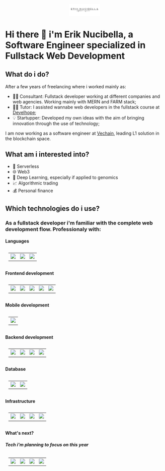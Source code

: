 <!--
**akanoce/akanoce** is a ✨ _special_ ✨ repository because its `README.md` (this file) appears on your GitHub profile.
-->
<div id="header" align="center">
  <img src="img/logo.png" width="100"/>
</div>

# Hi there 👋 i'm Erik Nucibella, a Software Engineer specialized in Fullstack Web Development

## What do i do?

After a few years of freelancing where i worked mainly as:

- 🧑‍💻 Consultant: Fullstack developer working at different companies and web agencies. Working mainly with MERN and FARM stack;
- 🧑‍🏫 Tutor: I assisted wannabe web developers in the fullstack course at [Develhope](https://develhope.co/);
- 💡 Startupper: Developed my own ideas with the aim of bringing innovation through the use of technology;

I am now working as a software engineer at [Vechain](http://vechain.org/), leading L1 solution in the blockchain space.

## What am i interested into?

- :satellite: Serverless
- :globe_with_meridians: Web3
- :100: Deep Learning, especially if applied to genomics
- :chart_with_upwards_trend: Algorithmic trading
- :moneybag: Personal finance

## Which technologies do i use?

### As a fullstack developer i'm familiar with the complete web development flow. Professionaly with:

#### Languages

<table style="padding:10px" >
  <tr>
    <td> 
  <img src='https://upload.wikimedia.org/wikipedia/commons/6/6a/JavaScript-logo.png?20120221235433' height='40px' />
    </td>
      
 <td>
  <img src='https://upload.wikimedia.org/wikipedia/commons/thumb/4/4c/Typescript_logo_2020.svg/1200px-Typescript_logo_2020.svg.png' height='40px' />
    </td>
     <td>
  <img src='https://upload.wikimedia.org/wikipedia/commons/thumb/c/c3/Python-logo-notext.svg/1024px-Python-logo-notext.svg.png' height='40px' />
    </td>
    
</tr>
  </table>

#### Frontend development

<table style="padding:10px" >
  <tr>
    <td> 
    <img src='https://www.juicymedia.co.uk/application/files/4615/1838/4923/html_css_js.png'  height="40px" />
    </td>
      
 <td>
    <img src='https://upload.wikimedia.org/wikipedia/commons/thumb/a/a7/React-icon.svg/2300px-React-icon.svg.png' height="40px" />
    </td>
     <td>
    <img src='https://www.drupal.org/files/project-images/screenshot_361.png' height="40px" />
    </td>
             <td>
  <img src='https://redux.js.org/img/redux-logo-landscape.png' height='40px' />
    </td>
         <td>
  <img src='https://react-query-v3.tanstack.com/_next/static/images/emblem-light-628080660fddb35787ff6c77e97ca43e.svg' height='40px' />
    </td>
    
    
</tr>

  </table>
  
#### Mobile development 
<table style="padding:10px" >
  <tr>
    <td> 
<img src='https://www.datocms-assets.com/45470/1631026680-logo-react-native.png' height='40px' />
    </td>
    
</tr>
  </table>
  
#### Backend development 
<table style="padding:10px" >
  <tr>
    <td> 
  <img src='https://upload.wikimedia.org/wikipedia/commons/thumb/7/7e/Node.js_logo_2015.svg/2560px-Node.js_logo_2015.svg.png' height='40px' />
    </td>
        <td> 
  <img src='https://cdn.worldvectorlogo.com/logos/fastapi-1.svg' height='40px' />
    </td>
         <td>
  <img src='https://www.geekandjob.com/uploads/wiki/2e5b0058b2d38158b21439fe06e9b8fabe3cb139.png' height='40px' />
    </td>
         <td>
  <img src='https://repository-images.githubusercontent.com/69495170/8125e100-61bc-11e9-8d9f-eb01f522f962' height='40px' />
    </td>
    
</tr>
  </table>

#### Database 
<table style="padding:10px" >
  <tr>
    <td> 
  <img src='https://upload.wikimedia.org/wikipedia/commons/thumb/9/93/MongoDB_Logo.svg/2560px-MongoDB_Logo.svg.png' height='40px' />
    </td>
        <td> 
  <img src='https://code.4noobz.net/wp-content/uploads/2019/07/MongoDB-Realm-database.png' height='40px' />
    </td>

    
</tr>
  </table>
  
#### Infrastructure 
<table style="padding:10px">
  <tr>
    <td> 
  <img src='https://www.websiterating.com/wp-content/uploads/virtual-private-server-hosting.png' height='40px' />
    </td>
        <td> 
  <img src='https://d1.awsstatic.com/acs/characters/Logos/Docker-Logo_Horizontel_279x131.b8a5c41e56b77706656d61080f6a0217a3ba356d.png' height='40px' />
    </td>
            <td> 
  <img src='https://i0.wp.com/indomus.it/wp-content/uploads/Docker-Compose-Logo.jpg?fit=1851%2C889&ssl=1' height='40px' />
    </td>
            <td> 
  <img src='https://www.nginx.com/wp-content/uploads/2018/08/NGINX-logo-rgb-large.png' height='40px' />
    </td>
    
</tr>
  </table>

#### What's next?

##### Tech i'm planning to focus on this year

  <table style="padding:10px">
  <tr>
      <td> 
  <img src='https://upload.wikimedia.org/wikipedia/commons/thumb/8/8e/Nextjs-logo.svg/800px-Nextjs-logo.svg.png' height='40px' />
    </td>
    <td> 
  <img src='https://trpc.io/img/logo.svg' height='40px' />
    </td>
        <td> 
  <img src='https://upload.wikimedia.org/wikipedia/commons/thumb/0/05/Go_Logo_Blue.svg/1280px-Go_Logo_Blue.svg.png' height='40px' />
    </td>

  <td> 
  <img src='https://upload.wikimedia.org/wikipedia/commons/thumb/d/d5/Rust_programming_language_black_logo.svg/1200px-Rust_programming_language_black_logo.svg.png' height='40px' />
    </td>
    

</tr>
  </table>

